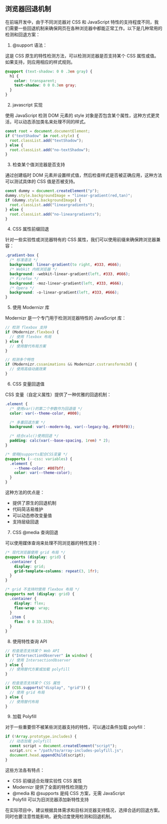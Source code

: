 ## 浏览器回退机制

在前端开发中，由于不同浏览器对 CSS 和 JavaScript 特性的支持程度不同，我们需要一些回退机制来确保网页在各种浏览器中都能正常工作。以下是几种常用的检测和回退方案：

1. @support 语法：

这是 CSS 原生的特性检测方法，可以检测浏览器是否支持某个 CSS 属性或值。如果支持，则应用相应的样式规则。

```css
@support (text-shadow: 0 0 .3em gray) {
  h1 {
    color: transparent;
    text-shadow: 0 0 0.3em gray;
  }
}
```

2. javascript 实现

使用 JavaScript 检测 DOM 元素的 style 对象是否包含某个属性，这种方式更灵活，可以动态添加类名来处理不同的样式。

```javascript
const root = document.documentElement;
if ("textShadow" in root.style) {
  root.classList.add("textShadow");
} else {
  root.classList.add("no-textShadow");
}
```

3. 检查某个值浏览器是否支持

通过创建临时 DOM 元素并设置样式值，然后检查样式是否被正确应用，这种方法可以测试具体的 CSS 值是否被支持。

```javascript
const dummy = document.createElement("p");
dummy.style.backgroundImage = "linear-gradient(red,tan)";
if (dummy.style.backgroundImage) {
  root.classList.add("lineargradients");
} else {
  root.classList.add("no-lineargradients");
}
```

4. CSS 属性前缀回退

针对一些实验性或浏览器特有的 CSS 属性，我们可以使用前缀来确保跨浏览器兼容：

```css
.gradient-box {
  /* 标准语法 */
  background: linear-gradient(to right, #333, #666);
  /* Webkit 内核浏览器 */
  background: -webkit-linear-gradient(left, #333, #666);
  /* Firefox */
  background: -moz-linear-gradient(left, #333, #666);
  /* Opera */
  background: -o-linear-gradient(left, #333, #666);
}
```

5. 使用 Modernizr 库

Modernizr 是一个专门用于检测浏览器特性的 JavaScript 库：

```javascript
// 检测 flexbox 支持
if (Modernizr.flexbox) {
  // 使用 flexbox 布局
} else {
  // 使用替代布局方案
}

// 检测多个特性
if (Modernizr.cssanimations && Modernizr.csstransforms3d) {
  // 使用高级动画效果
}
```

6. CSS 变量回退值

CSS 变量（自定义属性）提供了一种优雅的回退机制：

```css
.element {
  /* 使用var()的第二个参数作为回退值 */
  color: var(--theme-color, #000);

  /* 多重回退方案 */
  background: var(--modern-bg, var(--legacy-bg, #f0f0f0));

  /* 结合calc()使用回退 */
  padding: calc(var(--base-spacing, 1rem) * 2);
}

/* 使用@supports配合CSS变量 */
@supports (--css: variables) {
  .element {
    --theme-color: #007bff;
    color: var(--theme-color);
  }
}
```

这种方法的优点是：

- 提供了原生的回退机制
- 代码简洁易维护
- 可以动态修改变量值
- 支持层级回退

7. CSS @media 查询回退

可以使用媒体查询来处理不同浏览器的特性支持：

```css
/* 现代浏览器使用 grid 布局 */
@supports (display: grid) {
  .container {
    display: grid;
    grid-template-columns: repeat(3, 1fr);
  }
}

/* grid 不支持时使用 flexbox 布局 */
@supports not (display: grid) {
  .container {
    display: flex;
    flex-wrap: wrap;
  }
  .item {
    flex: 0 0 33.333%;
  }
}
```

8. 使用特性查询 API

```javascript
// 检查是否支持某个 Web API
if ("IntersectionObserver" in window) {
  // 使用 IntersectionObserver
} else {
  // 使用替代方案或加载 polyfill
}

// 检查是否支持某个 CSS 属性
if (CSS.supports("display", "grid")) {
  // 使用 grid 布局
} else {
  // 使用替代布局
}
```

9. 加载 Polyfill

对于一些重要但不被某些浏览器支持的特性，可以通过条件加载 polyfill：

```javascript
if (!Array.prototype.includes) {
  // 动态加载 polyfill
  const script = document.createElement("script");
  script.src = "/path/to/array-includes-polyfill.js";
  document.head.appendChild(script);
}
```

这些方法各有特点：

- CSS 前缀适合处理实验性 CSS 属性
- Modernizr 提供了全面的特性检测能力
- @media 和 @supports 是纯 CSS 方案，无需 JavaScript
- Polyfill 可以为旧浏览器添加新特性支持

在实际项目中，建议根据具体需求和目标浏览器支持情况，选择合适的回退方案。同时也要注意性能影响，避免过度使用检测和回退机制。
